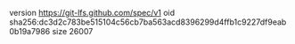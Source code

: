 version https://git-lfs.github.com/spec/v1
oid sha256:dc3d2c783be515104c56cb7ba563acd8396299d4ffb1c9227df9eab0b19a7986
size 26007
